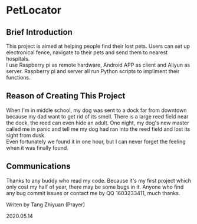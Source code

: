 # PetLocator  
## Brief Introduction  
This project is aimed at helping people find their lost pets. Users can set up electronical fence, navigate to their pets and send them to nearest hospitals.  
I use Raspberry pi as remote hardware, Android APP as client and Aliyun as server. Raspberry pi and server all run Python scripts to impliment their functions.  
## Reason of Creating This Project
When I'm in middle school, my dog was sent to a dock far from downtown because my dad want to get rid of its smell. There is a large reed field near the dock, the reed can even hide an adult. One night, my dog's new master called me in panic and tell me my dog had ran into the reed field and lost its sight from dusk.   
Even fortunately we found it in one hour, but I can never forget the feeling when it was finally found.  
## Communications
Thanks to any buddy who read my code. Because it's my first project which only cost my half of year, there may be some bugs in it. 
Anyone who find any bug commit issues or contact me by QQ 1603233411, much thanks.

Writen by Tang Zhiyuan (Prayer) 

2020.05.14
